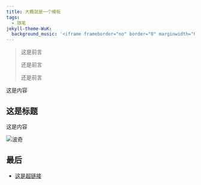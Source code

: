 ```yaml
--- 
title: 大概就是一个模板
tags:
  - 随笔
jekyll-theme-WuK:
  background_music: '<iframe frameborder="no" border="0" marginwidth="0" marginheight="0" width=100% height=52 src="//music.163.com/outchain/player?type=2&id=32857653&auto=1&height=32)"></iframe>'
--- 
```


> 这是前言
>
> 还是前言
>
> 还是前言

这是内容

## 这是标题

这是内容

![波奇](https://juanqiu0828.github.io/pic/微信图片_20230813145846.jpg)

## 最后

- [这是超链接](https://juanqiu0828.github.io//)
